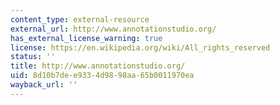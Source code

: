 ```yaml
---
content_type: external-resource
external_url: http://www.annotationstudio.org/
has_external_license_warning: true
license: https://en.wikipedia.org/wiki/All_rights_reserved
status: ''
title: http://www.annotationstudio.org/
uid: 8d10b7de-e933-4d98-98aa-65b0011970ea
wayback_url: ''
---
```

